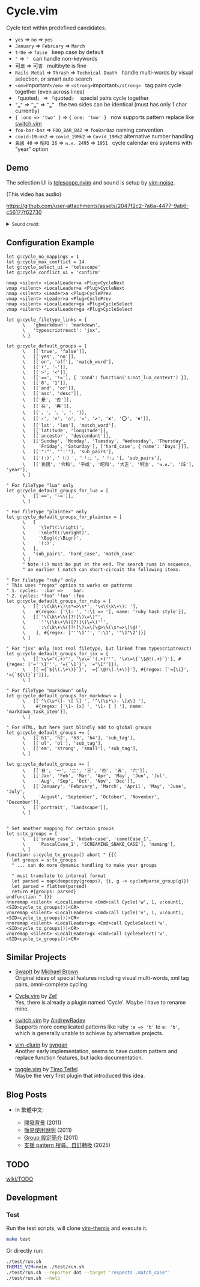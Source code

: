 Cycle.vim
=========

Cycle text within predefined candidates.

  - `yes` =&gt; `no` =&gt; `yes`
  - `January` =&gt; `February` =&gt; `March`
  - `trUe` =&gt; `faLse` &nbsp; keep case by default
  - `"` =&gt; `'` &nbsp; can handle non-keywords
  - 可`是` =&gt; 可`否` &nbsp; multibyte is fine
  - `Rails Metal` =&gt; `Thrash` =&gt; `Technical Death` &nbsp; handle multi-words by visual selection, or smart auto search
  - `<em>`important`</em>` =&gt; `<strong>`important`</strong>` &nbsp; tag pairs cycle together (even across lines)
  - `「`quoted`」` =&gt; `『`quoted`』` &nbsp; special pairs cycle together
  - `"`‗`"` =&gt; `^`‗`^` =&gt; `“`‗`”` &nbsp; the two sides can be identical (must has only 1 char currently)
  - `{ :one => 'two' }` =&gt; `{ one: 'two' }` &nbsp; now supports pattern replace like [switch.vim][]
  - `foo-bar-baz` =&gt; `FOO_BAR_BAZ` =&gt; `fooBarBaz` naming convention
  - `covid-19-mk2` =&gt; `covid_19Mk2` =&gt; `Covid_19Mk2` alternative number handling
  - `民國 40` =&gt; `昭和 26` =&gt; `พ.ศ. 2495` =&gt; `1951` &nbsp; cycle calendar era systems with "year" option


Demo
----

The selection UI is [telescope.nvim][] and sound is setup by [vim-noise][].

(This video has audio)

https://github.com/user-attachments/assets/2047f2c2-7a6a-4477-9ab6-c56177f62730

<details>
<summary><small>Sound credit:</small></summary>

- Complete and unavailable sounds were generated by [jsfxr][].
- Conflict UI sound was edited from source [xeno-canto.org/559593][], [CC BY-NC-SA 4.0][].
</details>


Configuration Example
---------------------

```vim
let g:cycle_no_mappings = 1
let g:cycle_max_conflict = 14
let g:cycle_select_ui = 'telescope'
let g:cycle_conflict_ui = 'confirm'

nmap <silent> <LocalLeader>a <Plug>CycleNext
vmap <silent> <LocalLeader>a <Plug>CycleNext
nmap <silent> <Leader>a <Plug>CyclePrev
vmap <silent> <Leader>a <Plug>CyclePrev
nmap <silent> <LocalLeader>ga <Plug>CycleSelect
vmap <silent> <LocalLeader>ga <Plug>CycleSelect

let g:cycle_filetype_links = {
      \   'ghmarkdown': 'markdown',
      \   'typescriptreact': 'jsx',
      \ }

let g:cycle_default_groups = [
      \   [['true', 'false']],
      \   [['yes', 'no']],
      \   [['on', 'off'], 'match_word'],
      \   [['+', '-']],
      \   [['>', '<']],
      \   [['==', '!='], { 'cond': function('s:not_lua_context') }],
      \   [['0', '1']],
      \   [['and', 'or']],
      \   [['asc', 'desc']],
      \   [['是', '否']],
      \   [['在', '再']],
      \   [['，', '。', '、']],
      \   [['✓', '✗', '◯', '✕', '✔', '✘', '⭕', '✖']],
      \   [['lat', 'lon'], 'match_word'],
      \   [['latitude', 'longitude']],
      \   [['ancestor', 'descendant']],
      \   [['Sunday', 'Monday', 'Tuesday', 'Wednesday', 'Thursday',
      \     'Friday', 'Saturday'], ['hard_case', {'name': 'Days'}]],
      \   [['":"', "':'"], 'sub_pairs'],
      \   [['(:)', '（:）', '「:」', '『:』'], 'sub_pairs'],
      \   [['民國', '令和', '平成', '昭和', '大正', '明治', 'พ.ศ.', 'CE'], 'year'],
      \ ]

" For fileType "lua" only
let g:cycle_default_groups_for_lua = [
      \   [['==', '~=']],
      \ ]

" For fileType "plaintex" only
let g:cycle_default_groups_for_plaintex = [
      \   [
      \     '\left(:\right)',
      \     '\mleft(:\mright)',
      \     '\Bigl(:\Bigr)',
      \     '(:)',
      \   ],
      \   'sub_pairs', 'hard_case', 'match_case'
      \ ]
      " Note (:) must be put at the end. The search runs in sequence,
      " an earlier ( match can short-circuit the following items.

" For filetype "ruby" only
" This uses "regex" option to works on patterns
" 1. cycles:  :bar =>    bar:
" 2. cycles: "foo" 'foo' :foo
let g:cycle_default_groups_for_ruby = [
      \   [[':\(\k\+\)\s*=>\s*', '\<\(\k\+\): '],
      \    #{regex: ['\1: ', ':\1 => '], name: 'ruby hash style'}],
      \   [['"\(\k\+\%([?!]\)\=\)"',
      \     '''\(\k\+\%([?!]\)\=\)''',
      \     ':\(\k\+\%([?!]\)\=\)\@>\%(\s*=>\)\@!'
      \    ], #{regex: ['''\1''', ':\1', '"\1"\2']}]
      \ ]

" For "jsx" only (not real filetype, but linked from typescriptreact)
let g:cycle_default_groups_for_jsx = [
      \   [['\v\="(.+)"', '\v\=''(.+)''', '\v\=\{`\$@!(.+)`}'], #{regex: ['=''\1''', '={`\1`}', '="\1"']}],
      \   [['={`${\(.\+\)}`}', '={`\@!\(.\+\)}'], #{regex: ['={\1}', '={`${\1}`}']}],
      \ ]

" For fileType "markdown" only
let g:cycle_default_groups_for_markdown = [
      \   [['^\(\s*\)- \[ \] ', '^\(\s*\)- \[x\] '],
      \    #{regex: ['\1- [x] ', '\1- [ ] '], name: 'markdown_task_item'}],
      \ ]

" For HTML, but here just blindly add to global groups
let g:cycle_default_groups += [
      \   [['h1', 'h2', 'h3', 'h4'], 'sub_tag'],
      \   [['ul', 'ol'], 'sub_tag'],
      \   [['em', 'strong', 'small'], 'sub_tag'],
      \ ]

let g:cycle_default_groups += [
      \   [['日', '一', '二', '三', '四', '五', '六']],
      \   [['Jan', 'Feb', 'Mar', 'Apr', 'May', 'Jun', 'Jul',
      \     'Aug', 'Sep', 'Oct', 'Nov', 'Dec']],
      \   [['January', 'February', 'March', 'April', 'May', 'June', 'July',
      \     'August', 'September', 'October', 'November', 'December']],
      \   [['portrait', 'landscape']],
      \ ]


" Set another mapping for certain groups
let s:tx_groups = [
      \   [['snake_case', 'kebab-case', 'camelCase_1',
      \     'PascalCase_1', 'SCREAMING_SNAKE_CASE'], 'naming'],
      \ ]
function! s:cycle_tx_groups() abort " {{{
  let groups = s:tx_groups
  " ... can do more dynamic handling to make your groups

  " must translate to internal format
  let parsed = map(deepcopy(groups), {i, g -> cycle#parse_group(g)})
  let parsed = flatten(parsed)
  return #{groups: parsed}
endfunction " }}}
nnoremap <silent> <LocalLeader>x <Cmd>call Cycle('w', 1, v:count1, <SID>cycle_tx_groups())<CR>
vnoremap <silent> <LocalLeader>x <Cmd>call Cycle('v', 1, v:count1, <SID>cycle_tx_groups())<CR>
nnoremap <silent> <LocalLeader>gx <Cmd>call CycleSelect('w', <SID>cycle_tx_groups())<CR>
vnoremap <silent> <LocalLeader>gx <Cmd>call CycleSelect('v', <SID>cycle_tx_groups())<CR>
```


Similar Projects
----------------

- [SwapIt][SwapIt.vim] by [Michael Brown][mjbrownie]  
  Original ideas of special features including visual multi-words, xml tag
  pairs, omni-complete cycling.

- [Cycle.vim][original-cycle] by [Zef][MadeByWiki]  
  Yes, there is already a plugin named 'Cycle'. Maybe I have to rename mine.

- [switch.vim][] by [AndrewRadev][Andrew's Blog]  
  Supports more complicated patterns like ruby `:a => 'b'` to `a: 'b'`, which
  is generally unable to achieve by alternative projects.

- [vim-clurin][] by [syngan][]  
  Another early implementation, seems to have custom pattern and replace
  function features, but lacks documentation.

- [toggle.vim][] by [Timo Teifel][tteifel]  
  Maybe the very first plugin that introduced this idea.


Blog Posts
----------

- In 繁體中文:

  - [開發背景](https://bootleq.blogspot.com/2011/09/vim-plugin-cycle.html "Vim plugin - cycle 開發背景 - 沒穿方服") (2011)
  - [簡易使用說明](https://bootleq.blogspot.com/2011/09/cyclevim.html "cycle.vim 簡易使用說明 - 沒穿方服") (2011)
  - [Group 設定簡介](https://bootleq.blogspot.com/2011/10/cyclevim-group.html "cycle.vim - group 設定簡介 - 沒穿方服") (2011)
  - [支援 pattern 搜尋、自訂轉換](https://bootleq.blogspot.com/2025/09/vim-cycle-2025-evolution-search-pattern-and-matcher-changer.html "vim-cycle 大幅進化，支援 pattern 搜尋、自訂轉換 - 沒穿方服") (2025)


TODO
----
[wiki/TODO](https://github.com/bootleq/vim-cycle/wiki/Todo)


Development
-----------

### Test

Run the test scripts, will clone [vim-themis][] and execute it.

```sh
make test
```

Or directly run:

```sh
./test/run.sh
THEMIS_VIM=nvim ./test/run.sh
./test/run.sh --reporter dot --target 'respects .match_case"'
./test/run.sh --help
```


[toggle.vim]: https://www.vim.org/scripts/script.php?script_id=895
[tteifel]: http://www.teifel.net/
[SwapIt.vim]: https://github.com/mjbrownie/swapit
[mjbrownie]: https://github.com/mjbrownie
[Andrew's Blog]: http://andrewradev.com/
[original-cycle]: https://github.com/zef/vim-cycle
[vim-increx]: https://github.com/itchyny/vim-increx
[switch.vim]: https://github.com/AndrewRadev/switch.vim
[MadeByWiki]: http://madebykiwi.com/
[vim-clurin]: https://github.com/syngan/vim-clurin
[syngan]: https://github.com/syngan
[vim-themis]: https://github.com/thinca/vim-themis
[telescope.nvim]: https://github.com/nvim-telescope/telescope.nvim
[vim-noise]: https://github.com/bootleq/vim-noise
[jsfxr]: https://sfxr.me/
[xeno-canto.org/559593]: https://xeno-canto.org/559593
[CC BY-NC-SA 4.0]: https://creativecommons.org/licenses/by-nc-sa/4.0/
